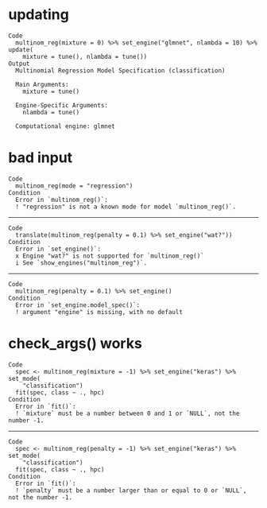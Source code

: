# updating

    Code
      multinom_reg(mixture = 0) %>% set_engine("glmnet", nlambda = 10) %>% update(
        mixture = tune(), nlambda = tune())
    Output
      Multinomial Regression Model Specification (classification)
      
      Main Arguments:
        mixture = tune()
      
      Engine-Specific Arguments:
        nlambda = tune()
      
      Computational engine: glmnet 
      

# bad input

    Code
      multinom_reg(mode = "regression")
    Condition
      Error in `multinom_reg()`:
      ! "regression" is not a known mode for model `multinom_reg()`.

---

    Code
      translate(multinom_reg(penalty = 0.1) %>% set_engine("wat?"))
    Condition
      Error in `set_engine()`:
      x Engine "wat?" is not supported for `multinom_reg()`
      i See `show_engines("multinom_reg")`.

---

    Code
      multinom_reg(penalty = 0.1) %>% set_engine()
    Condition
      Error in `set_engine.model_spec()`:
      ! argument "engine" is missing, with no default

# check_args() works

    Code
      spec <- multinom_reg(mixture = -1) %>% set_engine("keras") %>% set_mode(
        "classification")
      fit(spec, class ~ ., hpc)
    Condition
      Error in `fit()`:
      ! `mixture` must be a number between 0 and 1 or `NULL`, not the number -1.

---

    Code
      spec <- multinom_reg(penalty = -1) %>% set_engine("keras") %>% set_mode(
        "classification")
      fit(spec, class ~ ., hpc)
    Condition
      Error in `fit()`:
      ! `penalty` must be a number larger than or equal to 0 or `NULL`, not the number -1.

